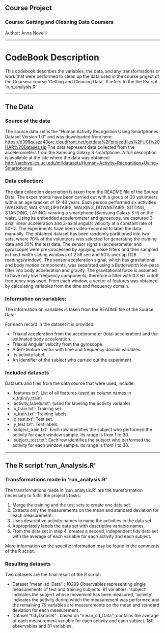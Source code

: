 ## Course Project 
### Course: Getting and Cleaning Data Coursera
Author: Anna Novelli

***
# CodeBook Description
This codebook describes the variables, the data, and any transformations or work that were performed to clean up the data used in the course project of the Coursera course 'Getting and Cleaning Data'.
It refers to the the Rscript 'run_analysis.R'

***
## The Data
### Source of the data
The source data set is the "Human Activity Recognition Using Smartphones Dataset
Version 1.0" and  was downloaded from here:  
https://d396qusza40orc.cloudfront.net/getdata%2Fprojectfiles%2FUCI%20HAR%20Dataset.zip
The data represent data collected from the accelerometers from the Samsung Galaxy S smartphone. A full description is available at the site where the data was obtained:  
http://archive.ics.uci.edu/ml/datasets/Human+Activity+Recognition+Using+Smartphones 

### Data collection:
The data collection description is taken from the README file of the Source Data: 
The experiments have been carried out with a group of 30 volunteers within an age bracket of 19-48 years. Each person performed six activities (WALKING, WALKING_UPSTAIRS, WALKING_DOWNSTAIRS, SITTING, STANDING, LAYING) wearing a smartphone (Samsung Galaxy S II) on the waist. Using its embedded accelerometer and gyroscope, we captured 3-axial linear acceleration and 3-axial angular velocity at a constant rate of 50Hz. The experiments have been video-recorded to label the data manually. The obtained dataset has been randomly partitioned into two sets, where 70% of the volunteers was selected for generating the training data and 30% the test data. 
The sensor signals (accelerometer and gyroscope) were pre-processed by applying noise filters and then sampled in fixed-width sliding windows of 2.56 sec and 50% overlap (128 readings/window). The sensor acceleration signal, which has gravitational and body motion components, was separated using a Butterworth low-pass filter into body acceleration and gravity. The gravitational force is assumed to have only low frequency components, therefore a filter with 0.3 Hz cutoff frequency was used. From each window, a vector of features was obtained by calculating variables from the time and frequency domain.
### Information on variables:
The information on variables is taken from the README file of the Source Data:   

For each record in the dataset it is provided: 

- Triaxial acceleration from the accelerometer (total acceleration) and the estimated body acceleration. 
- Triaxial Angular velocity from the gyroscope. 
- A 561-feature vector with time and frequency domain variables. 
- Its activity label. 
- An identifier of the subject who carried out the experiment.

### Included datasets
Datasets and files from the data source that were used, include:

- 'features.txt': List of all features (used as column names in x_train/y_train)
- 'activity_labels.txt': (used for labeling the activity variable)
- 'x_train.txt': Training set.
- 'y_train.txt': Training labels.
- 'x_test.txt': Test set.
- 'y_test.txt': Test labels.
- 'subject_train.txt': Each row identifies the subject who performed the activity for each window sample. Its range is from 1 to 30. 
- 'subject_test.txt': Each row identifies the subject who performed the activity for each window sample. Its range is from 1 to 30. 

***
## The R script 'run_Analysis.R'
### Transformations made in 'run_analysis.R'
The transformations made in 'run_analysis.R' are the transformation necessary to fulfill the projects tasks:

1. Merge the training and the test sets to create one data set.
2. Extracts only the measurements on the mean and standard deviation for each measurement.
3. Uses descriptive activity names to name the activities in the data set
4. Appropriately labels the data set with descriptive variable names.
5. From the data set in step 4, creates a second, independent tidy data set with the average of each variable for each activity and each subject.

More information on the specific information may be found in the comments of the R script.

### Resulting datasets
Two datasets are the final result of the R script:

- Dataset "mean_sd_Data" : 10299 Observables representing single measurements of test and training subjects. 81 variables: 'subject' indicates the subject whose movement has been measured, 'activity' indicates the activity during which the measurement was performed and the remaining 79 variables are measurements on the mean and standard deviation for each measurement . 
- Dataset "tidyDataset" : based on "mean_sd_Data"; contains the average of each measurement variable for each activity and each subject. 180 observables and 81 variables.

